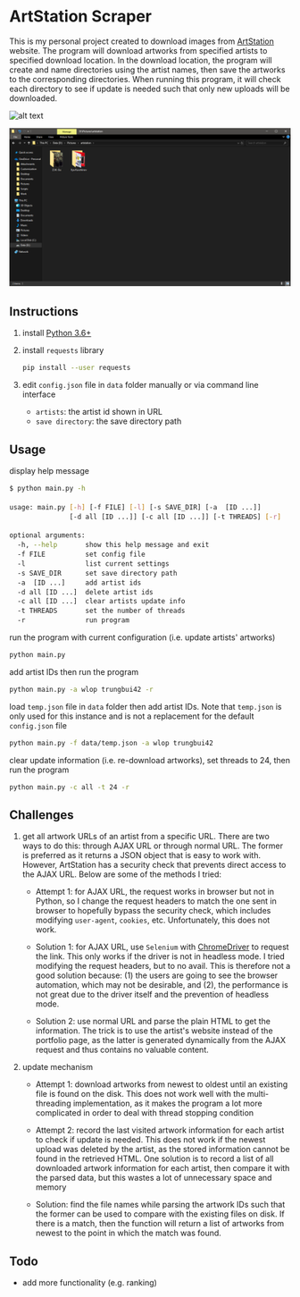 # ArtStation Scraper

This is my personal project created to download images from [ArtStation](https://www.artstation.com/) website. The program will download artworks from specified artists to specified download location. In the download location, the program will create and name directories using the artist names, then save the artworks to the corresponding directories. When running this program, it will check each directory to see if update is needed such that only new uploads will be downloaded.

![alt text](doc/download.gif?raw=true "download")

![alt text](doc/result.png?raw=true "result")

## Instructions

1. install [Python 3.6+](https://www.python.org/)

2. install `requests` library

    ```bash
    pip install --user requests
    ```

3. edit `config.json` file in `data` folder manually or via command line interface

    - `artists`: the artist id shown in URL
    - `save directory`: the save directory path

## Usage

display help message

```bash
$ python main.py -h

usage: main.py [-h] [-f FILE] [-l] [-s SAVE_DIR] [-a  [ID ...]]
               [-d all [ID ...]] [-c all [ID ...]] [-t THREADS] [-r]

optional arguments:
  -h, --help       show this help message and exit
  -f FILE          set config file
  -l               list current settings
  -s SAVE_DIR      set save directory path
  -a  [ID ...]     add artist ids
  -d all [ID ...]  delete artist ids
  -c all [ID ...]  clear artists update info
  -t THREADS       set the number of threads
  -r               run program

```

run the program with current configuration (i.e. update artists' artworks)

```bash
python main.py
```

add artist IDs then run the program

```bash
python main.py -a wlop trungbui42 -r
```

load `temp.json` file in `data` folder then add artist IDs. Note that `temp.json` is only used for this instance and is not a replacement for the default `config.json` file

```bash
python main.py -f data/temp.json -a wlop trungbui42
```

clear update information (i.e. re-download artworks), set threads to 24, then run the program

```bash
python main.py -c all -t 24 -r
```

## Challenges

1. get all artwork URLs of an artist from a specific URL. There are two ways to do this: through AJAX URL or through normal URL. The former is preferred as it returns a JSON object that is easy to work with. However, ArtStation has a security check that prevents direct access to the AJAX URL. Below are some of the methods I tried:

    - Attempt 1: for AJAX URL, the request works in browser but not in Python, so I change the request headers to match the one sent in browser to hopefully bypass the security check, which includes modifying `user-agent`, `cookies`, etc. Unfortunately, this does not work.

    - Solution 1: for AJAX URL, use `Selenium` with [ChromeDriver](https://sites.google.com/a/chromium.org/chromedriver/) to request the link. This only works if the driver is not in headless mode. I tried modifying the request headers, but to no avail. This is therefore not a good solution because: (1) the users are going to see the browser automation, which may not be desirable, and (2), the performance is not great due to the driver itself and the prevention of headless mode.

    - Solution 2: use normal URL and parse the plain HTML to get the information. The trick is to use the artist's website instead of the portfolio page, as the latter is generated dynamically from the AJAX request and thus contains no valuable content.

2. update mechanism

    - Attempt 1: download artworks from newest to oldest until an existing file is found on the disk. This does not work well with the multi-threading implementation, as it makes the program a lot more complicated in order to deal with thread stopping condition

    - Attempt 2: record the last visited artwork information for each artist to check if update is needed. This does not work if the newest upload was deleted by the artist, as the stored information cannot be found in the retrieved HTML. One solution is to record a list of all downloaded artwork information for each artist, then compare it with the parsed data, but this wastes a lot of unnecessary space and memory

    - Solution: find the file names while parsing the artwork IDs such that the former can be used to compare with the existing files on disk. If there is a match, then the function will return a list of artworks from newest to the point in which the match was found.

## Todo

- add more functionality (e.g. ranking)